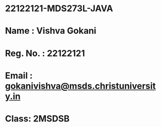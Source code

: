 # 22122121-MDS273L-JAVA

# Name : Vishva Gokani
# Reg. No. : 22122121
# Email : gokanivishva@msds.christuniversity.in
# Class: 2MSDSB
